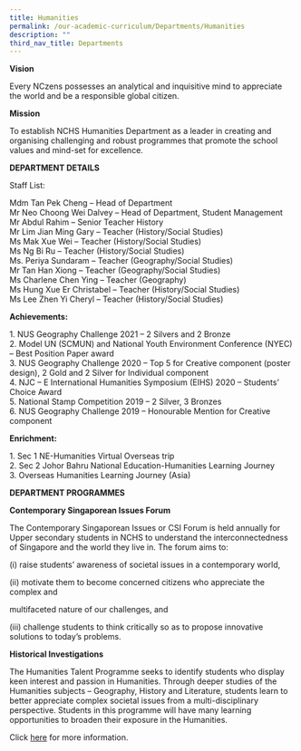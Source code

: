 ```yaml
---
title: Humanities
permalink: /our-academic-curriculum/Departments/Humanities
description: ""
third_nav_title: Departments
---
```

**Vision**

Every NCzens possesses an analytical and inquisitive mind to appreciate the world and be a responsible global citizen.

**Mission**

To establish NCHS Humanities Department as a leader in creating and organising challenging and robust programmes that promote the school values and mind-set for excellence.

**DEPARTMENT DETAILS**

Staff List:

Mdm Tan Pek Cheng – Head of Department
<br>Mr Neo Choong Wei Dalvey – Head of Department, Student Management
<br>Mr Abdul Rahim – Senior Teacher History
<br>Mr Lim Jian Ming Gary – Teacher (History/Social Studies)
<br>Ms Mak Xue Wei – Teacher (History/Social Studies)
<br>Ms Ng Bi Ru – Teacher (History/Social Studies)
<br>Ms. Periya Sundaram – Teacher (Geography/Social Studies)
<br>Mr Tan Han Xiong – Teacher (Geography/Social Studies)
<br>Ms Charlene Chen Ying – Teacher (Geography)
<br>Ms Hung Xue Er Christabel – Teacher (History/Social Studies)
<br>Ms Lee Zhen Yi Cheryl – Teacher (History/Social Studies)

**Achievements:**

1\. NUS Geography Challenge 2021 – 2 Silvers and 2 Bronze
<br>2\. Model UN (SCMUN) and National Youth Environment Conference (NYEC) – Best Position Paper award
<br>3\. NUS Geography Challenge 2020 – Top 5 for Creative component (poster design), 2 Gold and 2 Silver for Individual component
<br>4\. NJC – E International Humanities Symposium (EIHS) 2020 – Students’ Choice Award
<br>5\. National Stamp Competition 2019 – 2 Silver, 3 Bronzes
<br>6\. NUS Geography Challenge 2019 – Honourable Mention for Creative component

  

**Enrichment:**

1\. Sec 1 NE-Humanities Virtual Overseas trip
<br>2\. Sec 2 Johor Bahru National Education-Humanities Learning Journey
<br>3\. Overseas Humanities Learning Journey (Asia)

**DEPARTMENT PROGRAMMES**

**Contemporary Singaporean Issues Forum**

The Contemporary Singaporean Issues or CSI Forum is held annually for Upper secondary students in NCHS to understand the interconnectedness of Singapore and the world they live in. The forum aims to:

(i) raise students’ awareness of societal issues in a contemporary world,

(ii) motivate them to become concerned citizens who appreciate the complex and

multifaceted nature of our challenges, and

(iii) challenge students to think critically so as to propose innovative solutions to today’s problems.

**Historical Investigations**


The Humanities Talent Programme seeks to identify students who display keen interest and passion in Humanities. Through deeper studies of the Humanities subjects – Geography, History and Literature, students learn to better appreciate complex societal issues from a multi-disciplinary perspective. Students in this programme will have many learning opportunities to broaden their exposure in the Humanities.

  

Click [here](https://www.nanchiauhigh.moe.edu.sg/our-talent-development/department-based-talent-programmes/humanities-talent-programme) for more information.